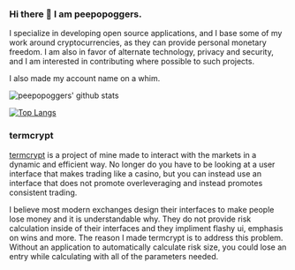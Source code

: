 ### Hi there 👋 I am peepopoggers.

I specialize in developing open source applications, and I base some of my work around cryptocurrencies, as they can provide personal monetary freedom.
I am also in favor of alternate technology, privacy and security, and I am interested in contributing where possible to such projects.

I also made my account name on a whim.

![peepopoggers' github stats](https://github-readme-stats.vercel.app/api?username=peepopoggers&theme=dracula)

[![Top Langs](https://github-readme-stats.vercel.app/api/top-langs/?username=peepopoggers&layout=compact&theme=dracula)](https://github.com/anuraghazra/github-readme-stats)

### termcrypt

[termcrypt](https://github.com/termcrypt) is a project of mine made to interact with the markets in a dynamic and efficient way. No longer do you have to be looking at a user interface that makes trading like a casino, but you can instead use an interface that does not promote overleveraging and instead promotes consistent trading.

I believe most modern exchanges design their interfaces to make people lose money and it is understandable why. They do not provide risk calculation inside of their interfaces and they impliment flashy ui, emphasis on wins and more. The reason I made termcrypt is to address this problem. Without an application to automatically calculate risk size, you could lose an entry while calculating with all of the parameters needed.
